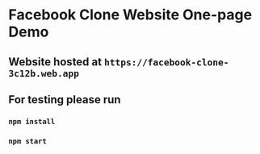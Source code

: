 # Facebook Clone Website One-page Demo

## Website hosted at `https://facebook-clone-3c12b.web.app`

## For testing please run
### `npm install`
### `npm start`
